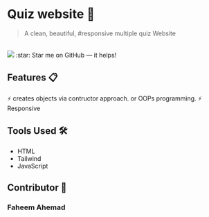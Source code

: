 # Quiz website 📃
> A clean, beautiful, #responsive multiple quiz Website 
<br>
<img src='QuizWebsiteGIF.gif'>
:star: Star me on GitHub — it helps!

## Features 📋
⚡️ creates objects via contructor approach. or OOPs programming.
⚡️ Responsive



## Tools Used 🛠️
*  HTML
*  Tailwind
*  JavaScript

## Contributor 🤝
### Faheem Ahemad
